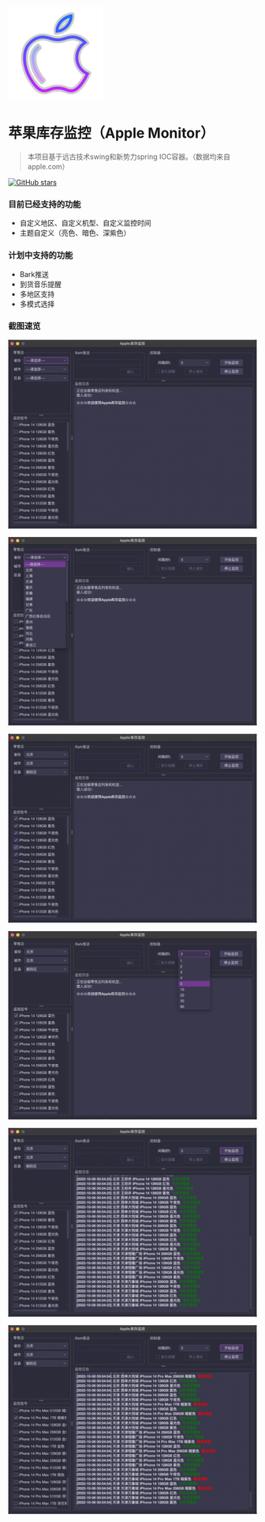 


<a href="https://github.com/jkfaner/apple-monitor">
 <img alt="apple-monitor-Logo" src="https://github.com/jkfaner/apple-monitor/blob/master/image/icons8-mac-os-96.svg">
</a>

# 苹果库存监控（Apple Monitor）

> 本项目基于远古技术swing和新势力spring IOC容器。（数据均来自apple.com）

[![GitHub stars](https://img.shields.io/github/stars/jkfaner/apple-monitor.svg)](https://github.com/jkfaner/apple-monitor)

### 目前已经支持的功能
+ 自定义地区、自定义机型、自定义监控时间
+ 主题自定义（亮色、暗色、深紫色）

### 计划中支持的功能
+ Bark推送
+ 到货音乐提醒
+ 多地区支持
+ 多模式选择

### 截图速览
<p align="center">
  <a href="https://github.com/jkfaner/apple-monitor/blob/master/image/main-window.png">
   <img alt="apple-monitor" src="https://github.com/jkfaner/apple-monitor/blob/master/image/main-window.png">
  </a>
</p>  
<p align="center">
  <a href="https://github.com/jkfaner/apple-monitor/blob/master/image/select-address.png">
   <img alt="apple-monitor" src="https://github.com/jkfaner/apple-monitor/blob/master/image/select-address.png">
  </a>
</p>  
<p align="center">
  <a href="https://github.com/jkfaner/apple-monitor/blob/master/image/select-model.png">
   <img alt="apple-monitor" src="https://github.com/jkfaner/apple-monitor/blob/master/image/select-model.png">
  </a>
</p>  
<p align="center">
  <a href="https://github.com/jkfaner/apple-monitor/blob/master/image/select-time.png">
   <img alt="apple-monitor" src="https://github.com/jkfaner/apple-monitor/blob/master/image/select-time.png">
  </a>
</p>  
<p align="center">
  <a href="https://github.com/jkfaner/apple-monitor/blob/master/image/start01.png">
   <img alt="apple-monitor" src="https://github.com/jkfaner/apple-monitor/blob/master/image/start01.png">
  </a>
</p>  
<p align="center">
  <a href="https://github.com/jkfaner/apple-monitor/blob/master/image/start02.png">
   <img alt="apple-monitor" src="https://github.com/jkfaner/apple-monitor/blob/master/image/start02.png">
  </a>
</p>  
